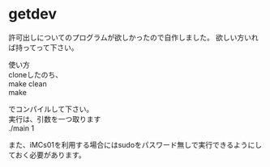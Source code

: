 # getdev
許可出しについてのプログラムが欲しかったので自作しました。
欲しい方いれば持ってって下さい。
  
使い方  
cloneしたのち、  
make clean  
make  

でコンパイルして下さい。  
実行は、引数を一つ取ります  
./main 1

また、iMCs01を利用する場合にはsudoをパスワード無しで実行できるようにしておく必要があります。